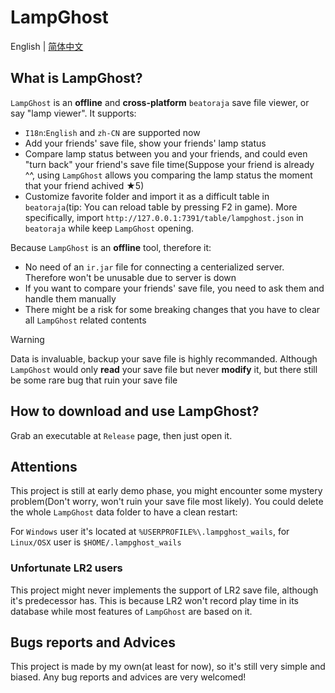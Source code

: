 # LampGhost

English | [简体中文](./README.zh-CN.md)

## What is LampGhost?

`LampGhost` is an **offline** and **cross-platform** `beatoraja` save file viewer, or say "lamp viewer". It supports:

- `I18n`:`English` and `zh-CN` are supported now
- Add your friends' save file, show your friends' lamp status
- Compare lamp status between you and your friends, and could even "turn back" your friend's save file time(Suppose your friend is already ^^, using `LampGhost` allows you comparing the lamp status the moment that your friend achived ★5)
- Customize favorite folder and import it as a difficult table in `beatoraja`(tip: You can reload table by pressing F2 in game). More specifically, import `http://127.0.0.1:7391/table/lampghost.json` in `beatoraja` while keep `LampGhost` opening.

Because `LampGhost` is an **offline** tool, therefore it:

- No need of an `ir.jar` file for connecting a centerialized server. Therefore won't be unusable due to server is down
- If you want to compare your friends' save file, you need to ask them and handle them manually
- There might be a risk for some breaking changes that you have to clear all `LampGhost` related contents

> [!warning]
>
> Data is invaluable, backup your save file is highly recommanded. Although `LampGhost` would only **read** your save file but never **modify** it, but there still be some rare bug that ruin your save file

## How to download and use LampGhost?

Grab an executable at `Release` page, then just open it.

## Attentions

This project is still at early demo phase, you might encounter some mystery problem(Don't worry, won't ruin your save file most likely). You could delete the whole `LampGhost` data folder to have a clean restart:

For `Windows` user it's located at `%USERPROFILE%\.lampghost_wails`, for `Linux/OSX` user is `$HOME/.lampghost_wails`

### Unfortunate LR2 users

This project might never implements the support of LR2 save file, although it's predecessor has. This is because LR2 won't record play time in its database while most features of `LampGhost` are based on it.

## Bugs reports and Advices

This project is made by my own(at least for now), so it's still very simple and biased. Any bug reports and advices are very welcomed!
